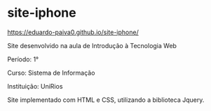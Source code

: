 # site-iphone

https://eduardo-paiva0.github.io/site-iphone/

Site desenvolvido na aula de Introdução à Tecnologia Web

Período: 1°

Curso: Sistema de Informação

Instituição: UniRios

Site implementado com HTML e CSS, utilizando a biblioteca Jquery.

